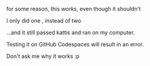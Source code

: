 for some reason, this *works*, even though it shouldn't

I only did one \, instead of two

...and it still passed kattis and ran on my computer.

Testing it on GitHub Codespaces will result in an error.

Don't ask me why it works :p